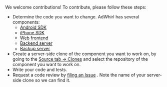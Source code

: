 We welcome contributions! To contribute, please follow these steps:

  * Determine the code you want to change. AdWhirl has several components:
    * [Android SDK](http://code.google.com/p/adwhirl/source/createClone?repo=sdk-android)
    * [iPhone SDK](http://code.google.com/p/adwhirl/source/createClone?repo=sdk-iphone)
    * [Web frontend](http://code.google.com/p/adwhirl/source/createClone?repo=server-website)
    * [Backend server](http://code.google.com/p/adwhirl/source/createClone?repo=server-mobile)
    * [Backup server](http://code.google.com/p/adwhirl/source/createClone?repo=server-backup)
  * Create a server-side clone of the component you want to work on, by going to the [Source tab -> Clones](http://code.google.com/p/adwhirl/source/clones) and select the repository of the component you want to work on.
  * Write your code and tests.
  * Request a code review by [filing an Issue](http://code.google.com/p/adwhirl/issues/entry?show=review&former=sourcelist) . Note the name of your server-side clone so we can find it.
